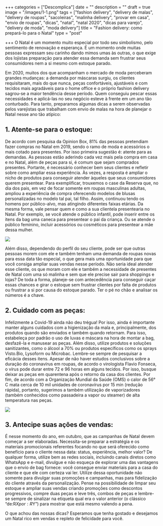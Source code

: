 +++
categories = ["Descomplica"]
date = ""
description = ""
draft = true
image = "/images/1-1.png"
tags = ["fashion delivery", "delivery de malas", "delivery de roupas", "sacoleiras", "malinha delivery", "provar em casa", "envio de roupas", "dicas", "natal", "natal 2020", "dicas para varejo", "delivery de moda", "moda delivery"]
title = "Fashion delivery: como prepará-lo para o Natal"
type = "post"

+++
O Natal é um momento muito especial por todo seu simbolismo, pelo sentimento de renovação e esperança. É um momento onde muitas pessoas expressam seu carinho dando mimos umas às outras, o que exige dos lojistas preparação para atender essa demanda sem frustrar seus consumidores nem a si mesmo com estoque parado.

Em 2020, muitos dos que acompanham o mercado de moda perceberam grandes mudanças: a demanda por máscaras surgiu, os clientes requisitaram, mais do que nunca, peças confortáveis, ajustáveis e com tecidos mais agradáveis para o home office e o próprio fashion delivery sagrou-se a maior tendência desse período. Quem conseguiu pescar essas necessidades e aplicá-las no seu negócio esteve à frente em um ano tão conturbado. Para tanto, preparamos algumas dicas a serem observadas pelos varejistas que trabalham com envio de malas na hora de planejar o Natal nesse ano tão atípico:

## 1. Atente-se para o estoque:

De acordo com pesquisa da Opinion Box, 81% das pessoas pretendiam fazer compras no Natal em 2019, sendo o ramo de moda e acessórios o mais cotado para presentes. Por isso primeira sugestão é: atente para as demandas. As pessoas estão aderindo cada vez mais pela compra em casa e no Natal, além de peças para si, é comum que sejam comprados presentes. Portante, é necessário conhecer bem seus clientes e refletir sobre como ampliar essa experiência. Às vezes, a resposta é ampliar o nicho de produtos para conseguir atender àqueles que seus consumidores querem presentear. Para exemplificar, trouxemos o case da Reserva que, no dia dos pais, em vez de focar somente em roupas masculinas adultas, ampliou a experiência de compra oferecendo modelos de blusas personalizadas no modelo tal pai, tal filho. Assim, continuou tendo os homens por público-alvo, mas atingindo diferentes faixas etárias. Da mesma forma, vale pensar quem e como a sua clientela presentearia no Natal. Por exemplo, se você atende o público infantil, pode inserir entre os itens da bag uma caneca para presentear o pai da criança. Ou se atende o público feminino, incluir acessórios ou cosméticos para presentear a mãe dessa mulher.

![](/images/case-reserva.png)

Além disso, dependendo do perfil do seu cliente, pode ser que outras pessoas morem com ele e também tenham uma demanda de roupas novas para essa data tão especial, o que gera mais uma oportunidade para que você consiga ampliar suas vendas nesse período. Não seria ideal atender esse cliente, os que moram com ele e também a necessidade de presentes de Natal com uma só malinha e sem que ele precise sair para shoppings e lojas? De toda a forma, planeje-se com antecedência para conseguir caçar essas chances e girar o estoque sem frustrar clientes por falta de produtos ou frustrar a si por causa do estoque parado. Ter o pé no chão e analisar os números é a chave.

## 2. Cuidado com as peças:

Infelizmente a Covid-19 ainda não deu trégua! Por isso, ainda é importante manter alguns cuidados com a higienização da mala e, principalmente, dos produtos quando são enviados e também quando retornam. Para isso, estabeleça por padrão o uso de luvas e máscara na hora de montar a bag, desfazê-la e manusear as peças. Além disso, utilize produtos e soluções sanitizantes, como o álcool a 70% ou produtos específicos como os sprays Visto.Bio, Lysoform ou Microbac. Lembre-se sempre de pesquisar a eficácia desses itens. Apesar de não haver estudos conclusivos sobre a duração do coronavírus em roupas, de acordo o virologista Flavio Fonseca, o vírus pode durar entre 72 e 96 horas em alguns tecidos. Por isso, busque deixar as peças em quarentena após o retorno da casa dos clientes. Por fim, de acordo com a Organização Mundial da Saúde (OMS) o calor de 56° C mata cerca de 10 mil unidades de coronavírus por 15 min (redução rápida), portanto, sugerimos a também utilização de vaporizadores (também conhecidos como passadeira a vapor ou steamer) de alta temperatura nas peças.

![](https://media.giphy.com/media/ViIiS3xXVDoWjug4T7/giphy.gif)

## 3. Antecipe suas ações de vendas:

É nesse momento do ano, em outubro, que as campanhas de Natal devem começar a ser elaboradas. Necessita-se preparar a estratégia e os materiais promocionais referentes focando no que será oferecido como benefício para o cliente nessa data: status, experiência, melhor valor? De qualquer forma, utilize bem as redes sociais, incluindo canais diretos como WhatsApp e e-mail, divulgue e não esqueça de explorar uma das vantagens que o envio de bag fornece: você consegue enviar materiais para a casa do cliente e que ele com certeza vai ler. Utilize dessa oportunidade não somente para divulgar suas promoções e campanhas, mas para fidelização do cliente através da personalização. Pense na possibilidade de limpar seu estoque e ampliar suas vendas criando promoções como descontos progressivos, compre duas peças e leve três, combos de peças e lembre-se sempre de sinalizar na etiqueta qual era o valor anterior (o clássico “de:R$X por:R$Y”) para mostrar que está mesmo valendo a pena.

O que achou das nossas dicas? Esperamos que tenha gostado e desejamos um Natal rico em vendas e repleto de felicidade para você.